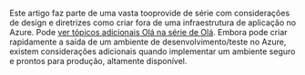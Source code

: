Este artigo faz parte de uma vasta tooprovide de série com considerações de design e diretrizes como criar fora de uma infraestrutura de aplicação no Azure. Pode [ver tópicos adicionais Olá na série de Olá](#next-steps). Embora pode criar rapidamente a saída de um ambiente de desenvolvimento/teste no Azure, existem considerações adicionais quando implementar um ambiente seguro e prontos para produção, altamente disponível.

